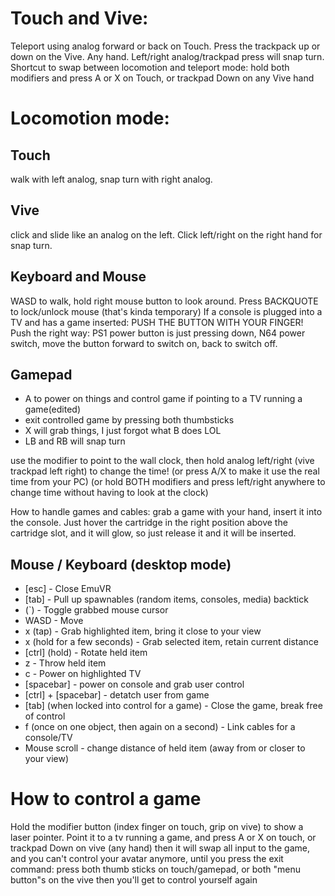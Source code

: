 
# Touch and Vive:
Teleport using analog forward or back on Touch. Press the trackpack up or down on the Vive. Any hand.
Left/right analog/trackpad press will snap turn.
Shortcut to swap between locomotion and teleport mode: hold both modifiers and press A or X on Touch, or trackpad Down on any Vive hand

# Locomotion mode: 
## Touch
walk with left analog, snap turn with right analog. 
## Vive
click and slide like an analog on the left. Click left/right on the right hand for snap turn.
## Keyboard and Mouse
WASD to walk, hold right mouse button to look around. Press BACKQUOTE to lock/unlock mouse (that's kinda temporary)
If a console is plugged into a TV and has a game inserted: PUSH THE BUTTON WITH YOUR FINGER!
	Push the right way: PS1 power button is just pressing down, N64 power switch, move the button forward to switch on, back to switch off.
## Gamepad
* A to power on things and control game if pointing to a TV running a game(edited)
* exit controlled game by pressing both thumbsticks
* X will grab things, I just forgot what B does LOL
* LB and RB will snap turn

use the modifier to point to the wall clock, then hold analog left/right (vive trackpad left right) to change the time!
	(or press A/X to make it use the real time from your PC)
	(or hold BOTH modifiers and press left/right anywhere to change time without having to look at the clock)

How to handle games and cables: grab a game with your hand, insert it into the console. Just hover the cartridge in the right position above the cartridge slot, and it will glow, so just release it and it will be inserted.

## Mouse / Keyboard (desktop mode)

* [esc] - Close EmuVR
* [tab] - Pull up spawnables (random items, consoles, media) backtick
* (\`) - Toggle grabbed mouse cursor
* WASD - Move
* x (tap) - Grab highlighted item, bring it close to your view
* x (hold for a few seconds) - Grab selected item, retain current distance
* [ctrl] (hold) - Rotate held item
* z - Throw held item
* c - Power on highlighted TV
* [spacebar] - power on console and grab user control
* [ctrl] + [spacebar] - detatch user from game
* [tab] (when locked into control for a game) - Close the game, break free of control
* f (once on one object, then again on a second) - Link cables for a console/TV
* Mouse scroll - change distance of held item (away from or closer to your view)


# How to control a game
Hold the modifier button (index finger on touch, grip on vive) to show a laser pointer. Point it to a tv running a game, and press A or X on touch, or trackpad Down on vive (any hand)
then it will swap all input to the game, and you can't control your avatar anymore, until you press the exit command: press both thumb sticks on touch/gamepad, or both "menu button"s on the vive
then you'll get to control yourself again
